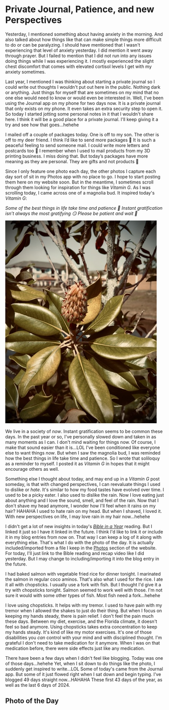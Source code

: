 # Private Journal, Patience, and new Perspectives

Yesterday, I mentioned something about having anxiety in the morning. And also talked about how things like that can make simple things more difficult to do or can be paralyzing. I should have mentioned that I wasn't experiencing that level of anxiety yesterday. I did mention it went away through prayer. But I failed to mention that I did not run into any issues doing things while I was experiencing it. I mostly experienced the slight chest discomfort that comes with elevated cortisol levels I get with my anxiety sometimes.

Last year, I mentioned I was thinking about starting a private journal so I could write out thoughts I wouldn't put out here in the public. Nothing dark or anything. Just things for myself that are sometimes on my mind that no one else would need to know or would even be interested in. Well, I've been using the Journal app on my phone for two days now. It is a private journal that only exists on my phone. It even takes an extra security step to open it. So today I started jotting some personal notes in it that I wouldn't share here. I think it will be a good place for a private journal. I'll keep giving it a try and see how that goes...hehehe

I mailed off a couple of packages today. One is off to my son. The other is off to my deer friend. I think I’d like to send more packages 🤣 It is such a peaceful feeling to send someone mail. I could write more letters and postcards too 🤭 I remember when I used to mail products from my 3D printing business. I miss doing that. But today’s packages have more meaning as they are personal. They are gifts and not products 🤭

Since I only feature one photo each day, the other photos I capture each day sort of sit in my Photos app with no place to go. I hope to start posting them here on my website soon. But in the meantime, I sometimes scroll through them looking for inspiration for things like *Vitamin G*. As I was scrolling today, I came across one of a magnolia bud. It inspired today's *Vitamin G*:

*Some of the best things in life take time and patience 🤗 Instant gratification isn’t always the most gratifying 😏 Please be patient and wait 🙏*

![Magnolia bud](./media/IMG_5756.jpeg)

We live in a society of *now*. Instant gratification seems to be common these days. In the past year or so, I've personally slowed down and taken in as many moments as I can. I don't mind waiting for things now. Of course, I make that sound easier than it is...LOL I've been conditioned like everyone else to want things *now*. But when I saw the magnolia bud, I was reminded how the best things in life take time and patience. So I wrote that soliloquy as a reminder to myself. I posted it as *Vitamin G* in hopes that it might encourage others as well.

Something else I thought about today, and may end up in a *Vitamin G* post someday, is that with changed perspectives, I can reevaluate things I used to dislike or *hate*. It's similar to how my food tastes have evolved over time. I used to be a picky eater. I also used to dislike the rain. Now I love eating just about anything and I love the sound, smell, and feel of the rain. Now that I don't shave my head anymore, I wonder how I'll feel when it rains on my hair? HAHAHA I used to hate rain on my head. But when I shaved, I loved it. With new perspectives on life, I may love rain in my hair now...hehehe

I didn't get a lot of new insights in today's [*Bible in a Year*](/bible/plans/bible-in-a-year/02/12) reading. But I linked it just so I have it linked in the future. I think I'd like to link it or include it in my blog entries from now on. That way I can keep a log of it along with everything else. That's what I do with the photo of the day. It is actually included/imported from a file I keep in the [Photos](/photos/) section of the website. For today, I'll just link to the Bible reading and recap video like I did yesterday. But I may change to including/importing it into the blog entry in the future.

I had baked salmon with vegetable fried rice for dinner tonight. I marinated the salmon in regular coco aminos. That's also what I used for the rice. I ate it all with chopsticks. I usually use a fork with fish. But I thought I'd give it a try with chopsticks tonight. Salmon seemed to work well with those. I'm not sure it would with some other types of fish. Most fish need a fork...hehehe

I love using chopsticks. It helps with my tremor. I used to have pain with my tremor when I allowed the shakes to just do their thing. But when I focus on keeping my hands steady, there is pain relief. I don't feel the pain much these days. Between my diet, exercise, and the Florida climate, it doesn't feel so bad anymore. Using chopsticks takes extra concentration to keep my hands steady. It's kind of like my motor exercises. It's one of those disabilities you *can* control with your mind and with disciplined thought. I'm grateful I don't need to take medication for it anymore. When I was on that medication before, there were side effects just like any medication.

There have been a few days when I didn't feel like blogging. Today was one of those days...hehehe Yet, when I sit down to do things like the photo, I suddenly get inspired to write...LOL Some of today's came from the Journal app. But some of it just flowed right when I sat down and begin typing. I've blogged 49 days straight now...HAHAHA These first 43 days of the year, as well as the last 6 days of 2024.

## Photo of the Day

<!--@include: @/photos/photo-a-day/2025/02/12.md{3,}-->